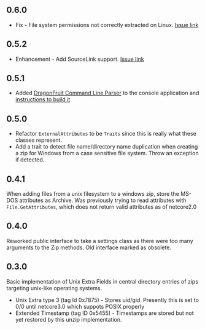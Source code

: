 ## 0.6.0

* Fix - File system permissions not correctly extracted on Linux. [Issue link](https://github.com/fireflycons/CrossPlatformZip/issues/7)

## 0.5.2

* Enhancement - Add SourceLink support. [Issue link](https://github.com/fireflycons/CrossPlatformZip/issues/5)

## 0.5.1

* Added [DragonFruit Command Line Parser](https://github.com/dotnet/command-line-api) to the console application and [instructions to build it](https://fireflycons.github.io/Firefly-CrossPlatformZip/articles/command-line.html)

## 0.5.0

* Refactor `ExternalAttributes` to be `Traits` since this is really what these classes represent.
* Add a trait to detect file name/directory name duplication when creating a zip for Windows from a case sensitive file system. Throw an exception if detected.

## 0.4.1

When adding files from a unix filesystem to a windows zip, store the MS-DOS attributes as Archive.
Was previously trying to read attributes with `File.GetAttributes`, which does not return valid attributes as of netcore2.0

## 0.4.0

Reworked public interface to take a settings class as there were too many arguments to the Zip methods. Old interface marked as obsolete.

## 0.3.0

Basic implementation of Unix Extra Fields in central directory entries of zips targeting unix-like operating systems.

* Unix Extra type 3 (tag Id 0x7875) - Stores uid/gid. Presently this is set to 0/0 until netcore3.0 which suppots POSIX properly
* Extended Timestamp (tag ID 0x5455) - Timestamps are stored but not yet restored by this unzip implementation.